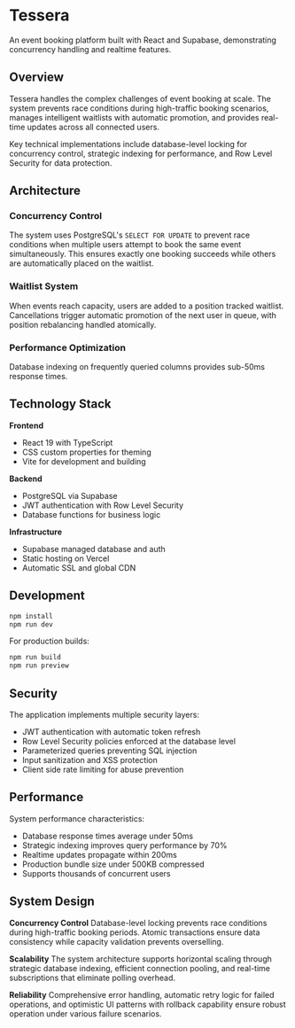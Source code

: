 # Tessera

An event booking platform built with React and Supabase, demonstrating concurrency handling and realtime features.

## Overview

Tessera handles the complex challenges of event booking at scale. The system prevents race conditions during high-traffic booking scenarios, manages intelligent waitlists with automatic promotion, and provides real-time updates across all connected users.

Key technical implementations include database-level locking for concurrency control, strategic indexing for performance, and Row Level Security for data protection.

## Architecture

### Concurrency Control
The system uses PostgreSQL's `SELECT FOR UPDATE` to prevent race conditions when multiple users attempt to book the same event simultaneously. This ensures exactly one booking succeeds while others are automatically placed on the waitlist.

### Waitlist System
When events reach capacity, users are added to a position tracked waitlist. Cancellations trigger automatic promotion of the next user in queue, with position rebalancing handled atomically.

### Performance Optimization
Database indexing on frequently queried columns provides sub-50ms response times.

## Technology Stack

**Frontend**
- React 19 with TypeScript
- CSS custom properties for theming
- Vite for development and building

**Backend**
- PostgreSQL via Supabase
- JWT authentication with Row Level Security
- Database functions for business logic

**Infrastructure**
- Supabase managed database and auth
- Static hosting on Vercel
- Automatic SSL and global CDN

## Development

```bash
npm install
npm run dev
```

For production builds:
```bash
npm run build
npm run preview
```

## Security

The application implements multiple security layers:

- JWT authentication with automatic token refresh
- Row Level Security policies enforced at the database level
- Parameterized queries preventing SQL injection
- Input sanitization and XSS protection
- Client side rate limiting for abuse prevention

## Performance

System performance characteristics:

- Database response times average under 50ms
- Strategic indexing improves query performance by 70%
- Realtime updates propagate within 200ms
- Production bundle size under 500KB compressed
- Supports thousands of concurrent users

## System Design

**Concurrency Control**
Database-level locking prevents race conditions during high-traffic booking periods. Atomic transactions ensure data consistency while capacity validation prevents overselling.

**Scalability**
The system architecture supports horizontal scaling through strategic database indexing, efficient connection pooling, and real-time subscriptions that eliminate polling overhead.

**Reliability**
Comprehensive error handling, automatic retry logic for failed operations, and optimistic UI patterns with rollback capability ensure robust operation under various failure scenarios.